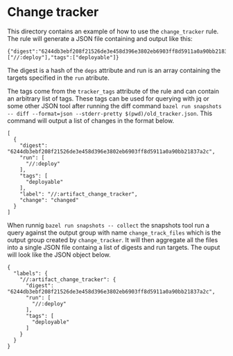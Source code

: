 # Change tracker
This directory contains an example of how to use the ```change_tracker``` rule.
The rule will generate a JSON file containing and output like this:
```
{"digest":"6244db3ebf208f21526de3e458d396e3802eb6903ff8d5911a0a90bb21837a2c","run":["//:deploy"],"tags":["deployable"]}
```

The digest is a hash of the ```deps``` attribute and run is an array containing the targets
specified in the ```run``` atribute. 

The tags come from the ```tracker_tags``` attribute of the rule and can contain an arbitrary list of tags. These tags can be used for querying with jq or some 
other JSON tool after running the diff command ```bazel run snapshots -- diff --format=json --stderr-pretty $(pwd)/old_tracker.json```. 
This command will output a list of changes in the format below.
```
[
  {
    "digest": "6244db3ebf208f21526de3e458d396e3802eb6903ff8d5911a0a90bb21837a2c",
    "run": [
      "//:deploy"
    ],
    "tags": [
      "deployable"
    ],
    "label": "//:artifact_change_tracker",
    "change": "changed"
  }
]
```

When runnig ```bazel run snapshots -- collect``` the snapshots tool run a query against the output group with 
name ```change_track_files``` which is the output group created by ```change_tracker```. It will then aggregate all 
the files into a single JSON file containg a list of digests and run targets. The ouput will look like the JSON object below.

```
{
  "labels": {
    "//:artifact_change_tracker": {
      "digest": "6244db3ebf208f21526de3e458d396e3802eb6903ff8d5911a0a90bb21837a2c",
      "run": [
        "//:deploy"
      ],
      "tags": [
        "deployable"
      ]
    }
  }
}
```
